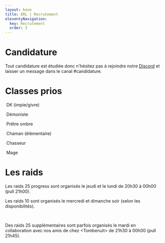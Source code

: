 ```yaml
---
layout: base
title: ERL | Recrutement
eleventyNavigation:
  key: Recrutement
  order: 3
---
```


<div class="container flex flex-col  px-6 py-8 mx-auto font-serif font-light animate__animated animate__faster animate__fadeInUp">
    <h1 class="font-mono font-semibold text-2xl text-white uppercase mb-4">Candidature</h1>
    <p class="font-light text-slate-200 text-lg rounded-xl">
    Tout candidature est étudiée donc n'hésitez pas à rejoindre notre <a href="https://discord.gg/3bTbCT3tw7" target="_blank" class="font-normal underline text-red-600">Discord</a> et laisser un message dans le canal <span class="font-medium">#candidature</span>.
    <p>
</div>

<div class="container flex flex-col md:flex-row gap-12 px-6 py-8 mx-auto font-serif font-light animate__animated animate__faster animate__fadeInUp">
  <div class="md:basis-1/3 lg:basis-1/3">
    <h1 class="font-mono font-semibold text-2xl text-white uppercase mb-4">Classes prios</h1>
    <p class="mt-4 font-light text-slate-200 text-lg">
      <img class="h-8 w-8 float-left mr-4 border border-slate-600 rounded drop-shadow-lg lazyload" data-src="https://wow.zamimg.com/images/wow/icons/large/classicon_deathknight.jpg">
      DK (impie/givre)
    </p>
    <p class="mt-4 font-light text-slate-200 text-lg">
      <img class="h-8 w-8 float-left mr-4 border border-slate-600 rounded drop-shadow-lg lazyload" data-src="https://wow.zamimg.com/images/wow/icons/large/classicon_warlock.jpg">
      Démoniste
    </p>
    <p class="mt-4 font-light text-slate-200 text-lg">
      <img class="h-8 w-8 float-left mr-4 border border-slate-600 rounded drop-shadow-lg lazyload" data-src="https://wow.zamimg.com/images/wow/icons/large/classicon_priest.jpg">
      Prêtre ombre
    </p>
    <p class="mt-4 font-light text-slate-200 text-lg">
      <img class="h-8 w-8 float-left mr-4 border border-slate-600 rounded drop-shadow-lg lazyload" data-src="https://wow.zamimg.com/images/wow/icons/large/classicon_shaman.jpg">
      Chaman (élémentaire)
    </p>
    <p class="mt-4 font-light text-slate-200 text-lg">
      <img class="h-8 w-8 float-left mr-4 border border-slate-600 rounded drop-shadow-lg lazyload" data-src="https://wow.zamimg.com/images/wow/icons/large/classicon_hunter.jpg">
      Chasseur
    </p>
    <p class="mt-4 font-light text-slate-200 text-lg">
      <img class="h-8 w-8 float-left mr-4 border border-slate-600 rounded drop-shadow-lg lazyload" data-src="https://wow.zamimg.com/images/wow/icons/large/classicon_mage.jpg">
      Mage
    </p>
  </div>
  <div class="md:basis-1/2 lg:flex-auto">
    <h1 class="font-mono font-semibold text-2xl text-white uppercase mb-4">Les raids</h1>
    <p class="mt-2 font-light text-slate-200 text-lg">
      Les <span class="font-medium">raids 25 progress</span> sont organisés le <span class="font-medium">jeudi</span> et le <span class="font-medium">lundi</span> de <span class="font-medium">20h30 à 00h00</span> (pull 21h00).
    </p>
    <p class="mt-2 font-light text-slate-200 text-lg">
      Les <span class="font-medium">raids 10</span> sont organisés le <span class="font-medium">mercredi</span> et <span class="font-medium">dimanche</span> soir (selon les disponibilités).
    </p>
    <br>
    <p class="mt-2 font-light text-slate-200 text-lg">
      Des <span class="font-medium">raids 25 supplémentaires</span> sont parfois organisés le mardi en collaboration avec  nos amis de chez <span class="font-medium">&#60;Tombenuit&#62;</span> de <span class="font-medium">21h30 à 00h00</span> (pull 21h45).
    </p>
  </div>
</div>
